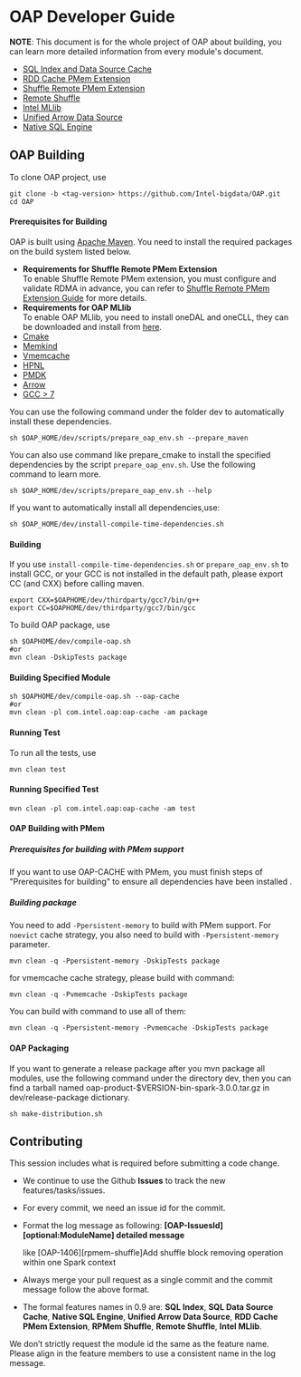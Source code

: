 # OAP Developer Guide

**NOTE**: This document is for the whole project of OAP about building, you can learn more detailed information from every module's  document.
* [SQL Index and Data Source Cache](../oap-cache/oap/docs/Developer-Guide.md)
* [RDD Cache PMem Extension](../oap-spark/README.md#compiling)
* [Shuffle Remote PMem Extension](../oap-shuffle/RPMem-shuffle/README.md#5-install-dependencies-for-shuffle-remote-pmem-extension)
* [Remote Shuffle](../oap-shuffle/remote-shuffle/README.md#build-and-deploy)
* [Intel MLlib](../oap-mllib/README.md)
* [Unified Arrow Data Source](../oap-data-source/arrow/README.md)
* [Native SQL Engine](../oap-native-sql/README.md)
## OAP Building

To clone OAP project, use
```shell script
git clone -b <tag-version> https://github.com/Intel-bigdata/OAP.git
cd OAP
```

#### Prerequisites for Building
OAP is built using [Apache Maven](http://maven.apache.org/). You need to install the required packages on the build system listed below. 
- **Requirements for Shuffle Remote PMem Extension**  
To enable Shuffle Remote PMem extension, you must configure and validate RDMA in advance, you can refer to [Shuffle Remote PMem Extension Guide](../oap-shuffle/RPMem-shuffle/README.md) for more details.
- **Requirements for OAP MLlib**  
To enable OAP MLlib, you need to install oneDAL and oneCLL, they can be downloaded and install from [here](https://software.intel.com/content/www/us/en/develop/tools/oneapi.html). 
- [Cmake](https://help.directadmin.com/item.php?id=494)
- [Memkind](https://github.com/memkind/memkind/tree/v1.10.1-rc2)
- [Vmemcache](https://github.com/pmem/vmemcache)
- [HPNL](https://github.com/Intel-bigdata/HPNL)
- [PMDK](https://github.com/pmem/pmdk)  
- [Arrow](https://github.com/Intel-bigdata/arrow)
- [GCC > 7](https://gcc.gnu.org/wiki/InstallingGCC)

You can use the following command under the folder dev to automatically install these dependencies.

```shell script
sh $OAP_HOME/dev/scripts/prepare_oap_env.sh --prepare_maven

```
You can also use command like prepare_cmake to install the specified dependencies by the script `prepare_oap_env.sh`. Use the following command to learn more.

```shell script
sh $OAP_HOME/dev/scripts/prepare_oap_env.sh --help
```

If you want to automatically install all dependencies,use:
```shell script
sh $OAP_HOME/dev/install-compile-time-dependencies.sh
```

#### Building

If you use `install-compile-time-dependencies.sh` or `prepare_oap_env.sh` to install GCC, or your GCC is not installed in the default path, please export CC (and CXX) before calling maven.
```shell script
export CXX=$OAPHOME/dev/thirdparty/gcc7/bin/g++
export CC=$OAPHOME/dev/thirdparty/gcc7/bin/gcc
```

To build OAP package, use
```shell script
sh $OAPHOME/dev/compile-oap.sh
#or
mvn clean -DskipTests package
```

#### Building Specified Module
```shell script
sh $OAPHOME/dev/compile-oap.sh --oap-cache
#or
mvn clean -pl com.intel.oap:oap-cache -am package
```

#### Running Test

To run all the tests, use
```shell script
mvn clean test
```

#### Running Specified Test
```shell script
mvn clean -pl com.intel.oap:oap-cache -am test

```

#### OAP Building with PMem

##### Prerequisites for building with PMem support

If you want to use OAP-CACHE with PMem,  you must finish steps of "Prerequisites for building" to ensure all dependencies have been installed .

##### Building package
You need to add `-Ppersistent-memory` to build with PMem support. For `noevict` cache strategy, you also need to build with `-Ppersistent-memory` parameter.
```shell script
mvn clean -q -Ppersistent-memory -DskipTests package
```
for vmemcache cache strategy, please build with command:
```shell script
mvn clean -q -Pvmemcache -DskipTests package
```
You can build with command to use all of them:
```shell script
mvn clean -q -Ppersistent-memory -Pvmemcache -DskipTests package
```


#### OAP Packaging 
If you want to generate a release package after you mvn package all modules, use the following command under the directory dev, then you can find a tarball named oap-product-$VERSION-bin-spark-3.0.0.tar.gz in dev/release-package dictionary.
```shell script
sh make-distribution.sh
```
## Contributing
This session includes what is required before submitting a code change.

- We continue to use the Github **Issues** to track the new features/tasks/issues.​

- For every commit, we need an issue id for the commit. ​

- Format the log message as following: **[OAP-IssuesId][optional:ModuleName] detailed message**​ 

  like [OAP-1406][rpmem-shuffle]Add shuffle block removing operation within one Spark context 

- Always merge your pull request as a single commit and the commit message follow the above format.​

- The formal features names in 0.9 are: **SQL Index**, **SQL Data Source Cache**, **Native SQL Engine**, **Unified Arrow Data Source**, **RDD Cache PMem Extension**, **RPMem Shuffle**, **Remote Shuffle**, **Intel MLlib**.

We don’t strictly request the module id the same as the feature name. Please align in the feature members to use a consistent name in the log message.​
